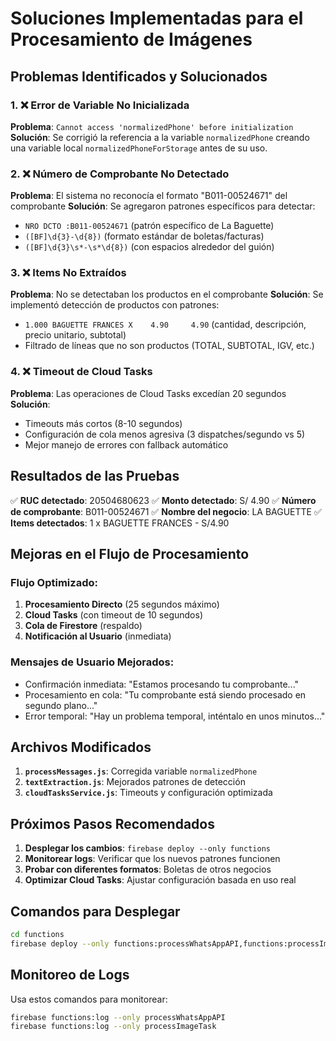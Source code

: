 # Soluciones Implementadas para el Procesamiento de Imágenes

## Problemas Identificados y Solucionados

### 1. ❌ Error de Variable No Inicializada
**Problema**: `Cannot access 'normalizedPhone' before initialization`
**Solución**: Se corrigió la referencia a la variable `normalizedPhone` creando una variable local `normalizedPhoneForStorage` antes de su uso.

### 2. ❌ Número de Comprobante No Detectado
**Problema**: El sistema no reconocía el formato "B011-00524671" del comprobante
**Solución**: Se agregaron patrones específicos para detectar:
- `NRO DCTO :B011-00524671` (patrón específico de La Baguette)
- `([BF]\d{3}-\d{8})` (formato estándar de boletas/facturas)
- `([BF]\d{3}\s*-\s*\d{8})` (con espacios alrededor del guión)

### 3. ❌ Items No Extraídos
**Problema**: No se detectaban los productos en el comprobante
**Solución**: Se implementó detección de productos con patrones:
- `1.000 BAGUETTE FRANCES X    4.90     4.90` (cantidad, descripción, precio unitario, subtotal)
- Filtrado de líneas que no son productos (TOTAL, SUBTOTAL, IGV, etc.)

### 4. ❌ Timeout de Cloud Tasks
**Problema**: Las operaciones de Cloud Tasks excedían 20 segundos
**Solución**: 
- Timeouts más cortos (8-10 segundos)
- Configuración de cola menos agresiva (3 dispatches/segundo vs 5)
- Mejor manejo de errores con fallback automático

## Resultados de las Pruebas

✅ **RUC detectado**: 20504680623
✅ **Monto detectado**: S/ 4.90
✅ **Número de comprobante**: B011-00524671
✅ **Nombre del negocio**: LA BAGUETTE
✅ **Items detectados**: 1 x BAGUETTE FRANCES - S/4.90

## Mejoras en el Flujo de Procesamiento

### Flujo Optimizado:
1. **Procesamiento Directo** (25 segundos máximo)
2. **Cloud Tasks** (con timeout de 10 segundos)
3. **Cola de Firestore** (respaldo)
4. **Notificación al Usuario** (inmediata)

### Mensajes de Usuario Mejorados:
- Confirmación inmediata: "Estamos procesando tu comprobante..."
- Procesamiento en cola: "Tu comprobante está siendo procesado en segundo plano..."
- Error temporal: "Hay un problema temporal, inténtalo en unos minutos..."

## Archivos Modificados

1. **`processMessages.js`**: Corregida variable `normalizedPhone`
2. **`textExtraction.js`**: Mejorados patrones de detección
3. **`cloudTasksService.js`**: Timeouts y configuración optimizada

## Próximos Pasos Recomendados

1. **Desplegar los cambios**: `firebase deploy --only functions`
2. **Monitorear logs**: Verificar que los nuevos patrones funcionen
3. **Probar con diferentes formatos**: Boletas de otros negocios
4. **Optimizar Cloud Tasks**: Ajustar configuración basada en uso real

## Comandos para Desplegar

```bash
cd functions
firebase deploy --only functions:processWhatsAppAPI,functions:processImageTask,functions:processImageQueue
```

## Monitoreo de Logs

Usa estos comandos para monitorear:
```bash
firebase functions:log --only processWhatsAppAPI
firebase functions:log --only processImageTask
```
